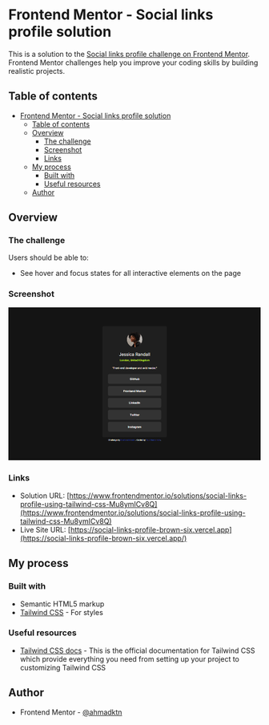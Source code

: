 # Frontend Mentor - Social links profile solution

This is a solution to the [Social links profile challenge on Frontend Mentor](https://www.frontendmentor.io/challenges/social-links-profile-UG32l9m6dQ). Frontend Mentor challenges help you improve your coding skills by building realistic projects. 

## Table of contents

- [Frontend Mentor - Social links profile solution](#frontend-mentor---social-links-profile-solution)
  - [Table of contents](#table-of-contents)
  - [Overview](#overview)
    - [The challenge](#the-challenge)
    - [Screenshot](#screenshot)
    - [Links](#links)
  - [My process](#my-process)
    - [Built with](#built-with)
    - [Useful resources](#useful-resources)
  - [Author](#author)

## Overview

### The challenge

Users should be able to:

- See hover and focus states for all interactive elements on the page

### Screenshot

![](assets/images/screenshot.png)

### Links

- Solution URL: [https://www.frontendmentor.io/solutions/social-links-profile-using-tailwind-css-Mu8ymICv8Q](https://www.frontendmentor.io/solutions/social-links-profile-using-tailwind-css-Mu8ymICv8Q)
- Live Site URL: [https://social-links-profile-brown-six.vercel.app](https://social-links-profile-brown-six.vercel.app/)

## My process

### Built with

- Semantic HTML5 markup
- [Tailwind CSS](https://tailwindcss.com/) - For styles

### Useful resources

- [Tailwind CSS docs](https://tailwindcss.com/docs) - This is the official documentation for Tailwind CSS which provide everything you need from setting up your project to customizing Tailwind CSS 
## Author

- Frontend Mentor - [@ahmadktn](https://www.frontendmentor.io/profile/ahmadktn)
